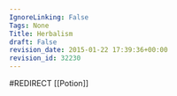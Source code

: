 ```yaml
---
IgnoreLinking: False
Tags: None
Title: Herbalism
draft: False
revision_date: 2015-01-22 17:39:36+00:00
revision_id: 32230
---
```


#REDIRECT [[Potion]]